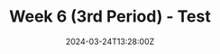 ---
title: "Week 6 (3rd Period) - Test"
meta_title: ""
description: "meta description for week 6 blog post"
date: 2024-03-24T13:28:00Z
image: "/images/Blog/week5/cover.png"
categories: ["3rd Period - Weekly Progress"]
authors:
  - "António Morais"
  - "Catarina Caramalho"
  - "Tiago Teixeira"
tags: []
draft: false
---